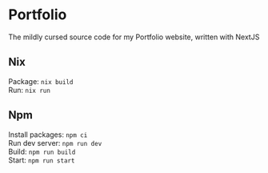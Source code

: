 # Portfolio
The mildly cursed source code for my Portfolio website, written with NextJS

## Nix
Package: `nix build` <br>
Run: `nix run`

## Npm
Install packages: `npm ci` <br>
Run dev server: `npm run dev` <br>
Build: `npm run build` <br>
Start: `npm run start`
